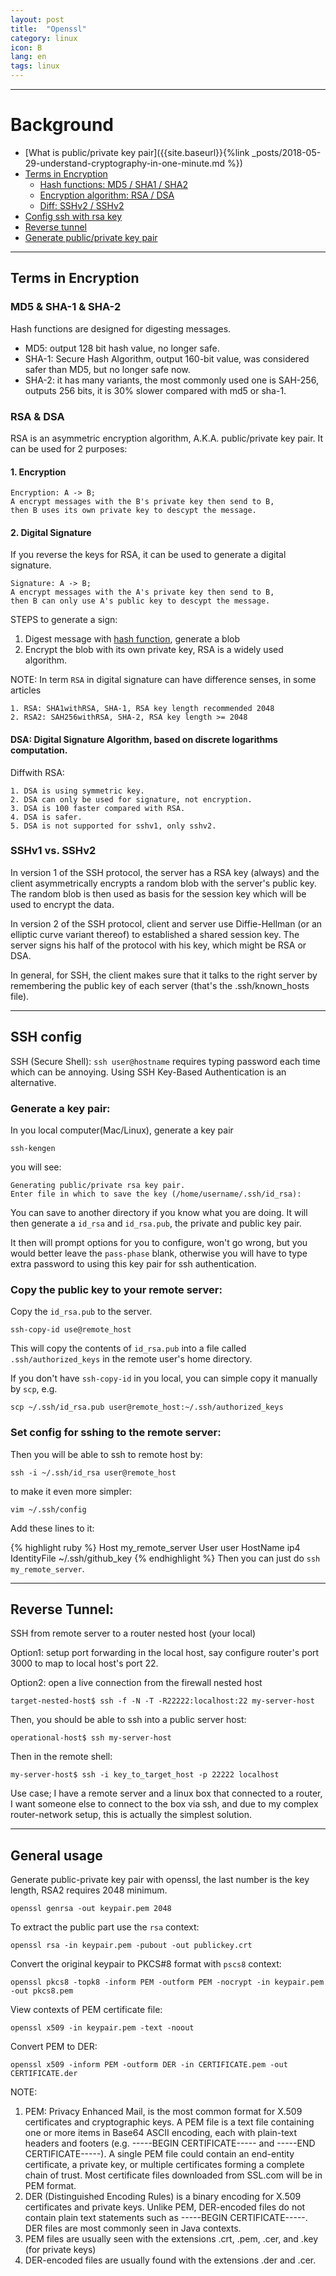 ```yaml
---
layout: post
title:  "Openssl"
category: linux
icon: B
lang: en
tags: linux
---
```


---
# Background

- [What is public/private key pair]({{site.baseurl}}{%link _posts/2018-05-29-understand-cryptography-in-one-minute.md %})
- [Terms in Encryption](#terms-in-encryption)
    - [Hash functions: MD5 / SHA1 / SHA2](#md5--sha-1--sha-2)
    - [Encryption algorithm: RSA / DSA](#rsa--dsa)
    - [Diff: SSHv2 / SSHv2](#sshv1-vs-sshv2)
- [Config ssh with rsa key](#ssh-config)
- [Reverse tunnel](#reverse-tunnel)
- [Generate public/private key pair](#general-usage)

---


## Terms in Encryption

### MD5 & SHA-1 & SHA-2
Hash functions are designed for digesting messages.
- MD5: output 128 bit hash value, no longer safe.
- SHA-1: Secure Hash Algorithm, output 160-bit value, was considered safer than MD5, but no longer safe now.
- SHA-2: it has many variants, the most commonly used one is SAH-256, outputs 256 bits, it is 30% slower compared with md5 or sha-1.

### RSA & DSA

RSA is an asymmetric encryption algorithm, A.K.A. public/private key pair. It can be used for 2 purposes:

#### 1. Encryption


    Encryption: A -> B;
    A encrypt messages with the B's private key then send to B,
    then B uses its own private key to descypt the message.

#### 2. Digital Signature

If you reverse the keys for RSA, it can be used to generate a digital signature.

    Signature: A -> B;
    A encrypt messages with the A's private key then send to B,
    then B can only use A's public key to descypt the message.

STEPS to generate a sign:
1. Digest message with [hash function](#md5--sha-1--sha-2), generate a blob
2. Encrypt the blob with its own private key, RSA is a widely used algorithm.


NOTE:
In term `RSA` in digital signature can have difference senses, in some articles

    1. RSA: SHA1withRSA, SHA-1, RSA key length recommended 2048
    2. RSA2: SAH256withRSA, SHA-2, RSA key length >= 2048

#### DSA: Digital Signature Algorithm, based on discrete logarithms computation.

Diffwith RSA:

    1. DSA is using symmetric key.
    2. DSA can only be used for signature, not encryption.
    3. DSA is 100 faster compared with RSA.
    4. DSA is safer.
    5. DSA is not supported for sshv1, only sshv2.


### SSHv1 vs. SSHv2

In version 1 of the SSH protocol, the server has a RSA key (always) and the client asymmetrically encrypts a random blob with the server's public key. The random blob is then used as basis for the session key which will be used to encrypt the data.

In version 2 of the SSH protocol, client and server use Diffie-Hellman (or an elliptic curve variant thereof) to established a shared session key. The server signs his half of the protocol with his key, which might be RSA or DSA.


In general, for SSH, the client makes sure that it talks to the right server by remembering the public key of each server (that's the .ssh/known_hosts file).

---

## SSH config
SSH (Secure Shell): `ssh user@hostname` requires typing password each time which can be annoying. Using SSH Key-Based Authentication is an alternative.

### Generate a key pair:
In you local computer(Mac/Linux), generate a key pair

    ssh-kengen

you will see:

    Generating public/private rsa key pair.
    Enter file in which to save the key (/home/username/.ssh/id_rsa):

You can save to another directory if you know what you are doing. It will then generate a `id_rsa` and `id_rsa.pub`, the private and public key pair.

It then will prompt options for you to configure, won't go wrong, but you would better leave the `pass-phase` blank, otherwise you will have to type extra password to using this key pair for ssh authentication.


### Copy the public key to your remote server:
Copy the `id_rsa.pub` to the server.

    ssh-copy-id use@remote_host

This will copy the contents of `id_rsa.pub` into a file called `.ssh/authorized_keys` in the remote user's home directory.

If you don't have `ssh-copy-id` in you local, you can simple copy it manually by `scp`, e.g.

    scp ~/.ssh/id_rsa.pub user@remote_host:~/.ssh/authorized_keys


### Set config for sshing to the remote server:

Then you will be able to ssh to remote host by:

    ssh -i ~/.ssh/id_rsa user@remote_host

to make it even more simpler:

    vim ~/.ssh/config

Add these lines to it:

{% highlight ruby %}
Host my_remote_server
    User user
    HostName ip4
    IdentityFile ~/.ssh/github_key
{% endhighlight %}
Then you can just do `ssh my_remote_server`.

---

## Reverse Tunnel:
SSH from remote server to a router nested host (your local)

Option1: setup port forwarding in the local host, say configure router's port 3000 to map to local host's port 22.

Option2: open a live connection from the firewall nested host

    target-nested-host$ ssh -f -N -T -R22222:localhost:22 my-server-host

Then, you should be able to ssh into a public server host:

    operational-host$ ssh my-server-host

Then in the remote shell:

    my-server-host$ ssh -i key_to_target_host -p 22222 localhost

Use case;
I have a remote server and a linux box that connected to a router, I want someone else to connect to the box via ssh, and due to my complex router-network setup, this is actually the simplest solution.

---

## General usage

Generate public-private key pair with openssl, the last number is the key length, RSA2 requires 2048 minimum.

    openssl genrsa -out keypair.pem 2048

To extract the public part use the `rsa` context:

    openssl rsa -in keypair.pem -pubout -out publickey.crt

Convert the original keypair to PKCS#8 format with `pscs8` context:

    openssl pkcs8 -topk8 -inform PEM -outform PEM -nocrypt -in keypair.pem -out pkcs8.pem

View contexts of PEM certificate file:

    openssl x509 -in keypair.pem -text -noout

Convert PEM to DER:

    openssl x509 -inform PEM -outform DER -in CERTIFICATE.pem -out CERTIFICATE.der


NOTE:

  1. PEM: Privacy Enhanced Mail, is the most common format for X.509 certificates and cryptographic keys. A PEM file is a text file containing one or more items in Base64 ASCII encoding, each with plain-text headers and footers (e.g. -----BEGIN CERTIFICATE----- and -----END CERTIFICATE-----). A single PEM file could contain an end-entity certificate, a private key, or multiple certificates forming a complete chain of trust. Most certificate files downloaded from SSL.com will be in PEM format.
  2. DER (Distinguished Encoding Rules) is a binary encoding for X.509 certificates and private keys. Unlike PEM, DER-encoded files do not contain plain text statements such as -----BEGIN CERTIFICATE-----. DER files are most commonly seen in Java contexts.
  3. PEM files are usually seen with the extensions .crt, .pem, .cer, and .key (for private keys)
  4. DER-encoded files are usually found with the extensions .der and .cer.
